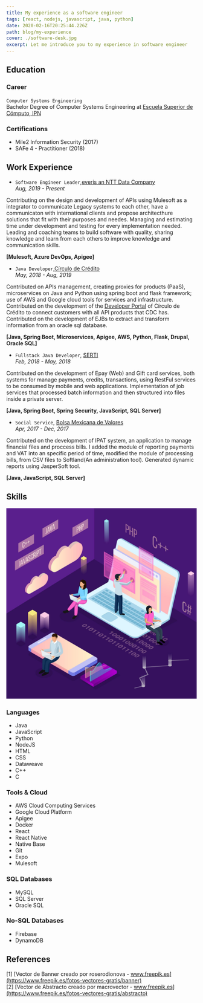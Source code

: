 ```yaml
---
title: My experience as a software engineer
tags: [react, nodejs, javascript, java, python]
date: 2020-02-16T20:25:44.226Z
path: blog/my-experience
cover: ./software-desk.jpg
excerpt: Let me introduce you to my experience in software engineer
---
```



## Education

### Career

`Computer Systems Engineering` <br>
Bachelor Degree of Computer Systems Engineering at [Escuela Superior de Cómputo, IPN](http://www.escom.ipn.mx/)

### Certifications

  - Mile2 Information Security (2017)
  - SAFe 4 - Practitioner (2018)


## Work Experience

- `Software Engineer Leader`,[everis an NTT Data Company](https://www.everis.com/mexico/es/home-mex)
  <br>*Aug, 2019 - Present*

Contributing on the design and development of APIs using Mulesoft as a integrator to communicate Legacy systems to each other, have a communicaton with international clients and propose architecthure solutions that fit with their purposes and needes. Managing and estimating time under development and testing for every implementation needed. Leading and coaching teams to build software with quality, sharing knowledge and learn from each others to improve knowledge and communication skills.

**[Mulesoft, Azure DevOps, Apigee]**

- `Java Developer`,[Círculo de Crédito](https://www.circulodecredito.com.mx/)
  <br>*May, 2018 - Aug, 2019*

Contributed on APIs management, creating proxies for products (PaaS), microservices on Java and Python using spring boot and flask framework; use of AWS and Google cloud tools for services and infrastructure. Contributed on the development of the [Developer Portal](https://developer.circulodecredito.com.mx/) of Círculo de Crédito to connect customers with all API products that CDC has. Contributed on the development of EJBs to extract and transform information from an oracle sql database.

**[Java, Spring Boot, Microservices, Apigee, AWS, Python, Flask, Drupal, Oracle SQL]**

- `Fullstack Java Developer`, [SERTI](http://www.serti.com.mx/)
  <br>*Feb, 2018 - May, 2018*

Contributed on the development of Epay (Web) and Gift card services, both systems for manage payments, credits, transactions, using RestFul services to be consumed by mobile and web applications. Implementation of job services that processed batch information and then structured into files inside a private server.

**[Java, Spring Boot, Spring Security, JavaScript, SQL Server]**

- `Social Service`, [Bolsa Mexicana de Valores](https://www.bmv.com.mx/) 
  <br>*Apr, 2017 - Dec, 2017*

Contributed on the development of IPAT system, an application to manage financial files and proccess bills. I added the module of reporting payments and VAT into an specific period of time, modified the module of processing bills, from CSV files to Softland(An administration tool).
Generated dynamic reports using JasperSoft tool.

**[Java, JavaScript, SQL Server]**


## Skills

![](./software.jpg)

### Languages

* Java    
* JavaScript
* Python  
* NodeJS
* HTML    
* CSS
* Dataweave
* C++     
* C

### Tools & Cloud

* AWS Cloud Computing Services
* Google Cloud Platform
* Apigee
* Docker
* React
* React Native
* Native Base
* Git
* Expo
* Mulesoft

### SQL Databases

* MySQL 
* SQL Server
* Oracle SQL

### No-SQL Databases

* Firebase
* DynamoDB

## References

[1] [Vector de Banner creado por roserodionova - www.freepik.es](https://www.freepik.es/fotos-vectores-gratis/banner)<br>
[2] [Vector de Abstracto creado por macrovector - www.freepik.es](https://www.freepik.es/fotos-vectores-gratis/abstracto)